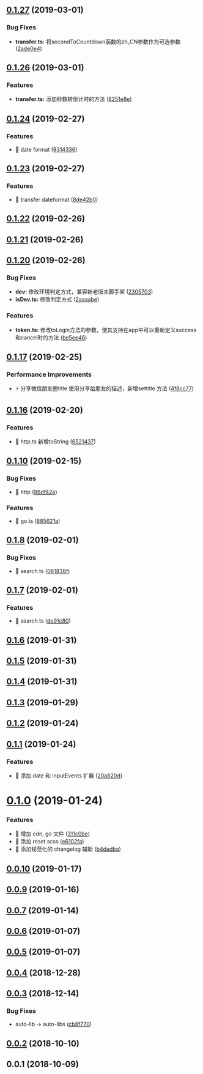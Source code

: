 ## [0.1.27](https://github.com/shaodahong/auto-lib/compare/v0.1.26...v0.1.27) (2019-03-01)


### Bug Fixes

* **transfer.ts:** 将secondToCountdown函数的zh_CN参数作为可选参数 ([2ade0e4](https://github.com/shaodahong/auto-lib/commit/2ade0e4))



## [0.1.26](https://github.com/shaodahong/auto-lib/compare/v0.1.25...v0.1.26) (2019-03-01)


### Features

* **transfer.ts:** 添加秒数转倒计时的方法 ([8251e8e](https://github.com/shaodahong/auto-lib/commit/8251e8e))



## [0.1.24](https://github.com/shaodahong/auto-lib/compare/v0.1.23...v0.1.24) (2019-02-27)


### Features

* 🎸 date format ([9314336](https://github.com/shaodahong/auto-lib/commit/9314336))



## [0.1.23](https://github.com/shaodahong/auto-lib/compare/v0.1.22...v0.1.23) (2019-02-27)


### Features

* 🎸 transfer dateformat ([8de42b0](https://github.com/shaodahong/auto-lib/commit/8de42b0))



## [0.1.22](https://github.com/shaodahong/auto-lib/compare/v0.1.21...v0.1.22) (2019-02-26)



## [0.1.21](https://github.com/shaodahong/auto-lib/compare/v0.1.20...v0.1.21) (2019-02-26)



## [0.1.20](https://github.com/shaodahong/auto-lib/compare/v0.1.17...v0.1.20) (2019-02-26)


### Bug Fixes

* **dev:** 修改环境判定方式，兼容新老版本脚手架 ([2305703](https://github.com/shaodahong/auto-lib/commit/2305703))
* **isDev.ts:** 修改判定方式 ([2aaaabe](https://github.com/shaodahong/auto-lib/commit/2aaaabe))


### Features

* **token.ts:** 修改toLogin方法的参数，使其支持在app中可以重新定义success和cancel时的方法 ([be5ee46](https://github.com/shaodahong/auto-lib/commit/be5ee46))



## [0.1.17](https://github.com/shaodahong/auto-lib/compare/v0.1.16...v0.1.17) (2019-02-25)


### Performance Improvements

* ⚡️ 分享微信朋友圈title 使用分享给朋友的描述，新增settitle 方法 ([4f8cc77](https://github.com/shaodahong/auto-lib/commit/4f8cc77))



## [0.1.16](https://github.com/shaodahong/auto-lib/compare/v0.0.11...v0.1.16) (2019-02-20)


### Features

* 🎸 http.ts 新增toString ([6521437](https://github.com/shaodahong/auto-lib/commit/6521437))



## [0.1.10](https://github.com/shaodahong/auto-lib/compare/v0.1.8...v0.1.10) (2019-02-15)


### Bug Fixes

* 🐛 http ([86df42e](https://github.com/shaodahong/auto-lib/commit/86df42e))


### Features

* 🎸 go.ts ([885621a](https://github.com/shaodahong/auto-lib/commit/885621a))



## [0.1.8](https://github.com/shaodahong/auto-lib/compare/v0.1.7...v0.1.8) (2019-02-01)


### Bug Fixes

* 🐛 search.ts ([061838f](https://github.com/shaodahong/auto-lib/commit/061838f))



## [0.1.7](https://github.com/shaodahong/auto-lib/compare/v0.1.6...v0.1.7) (2019-02-01)


### Features

* 🎸 search.ts ([de91c80](https://github.com/shaodahong/auto-lib/commit/de91c80))



## [0.1.6](https://github.com/shaodahong/auto-lib/compare/v0.1.5...v0.1.6) (2019-01-31)



## [0.1.5](https://github.com/shaodahong/auto-lib/compare/v0.1.4...v0.1.5) (2019-01-31)



## [0.1.4](https://github.com/shaodahong/auto-lib/compare/v0.1.3...v0.1.4) (2019-01-31)



## [0.1.3](https://github.com/shaodahong/auto-lib/compare/v0.1.2...v0.1.3) (2019-01-29)



## [0.1.2](https://github.com/shaodahong/auto-lib/compare/v0.1.1...v0.1.2) (2019-01-24)



## [0.1.1](https://github.com/shaodahong/auto-lib/compare/v0.1.0...v0.1.1) (2019-01-24)


### Features

* 🎸 添加 date 和 inputEvents 扩展 ([20a820d](https://github.com/shaodahong/auto-lib/commit/20a820d))



# [0.1.0](https://github.com/shaodahong/auto-lib/compare/v0.0.10...v0.1.0) (2019-01-24)


### Features

* 🎸 增加 cdn, go 文件 ([311c0be](https://github.com/shaodahong/auto-lib/commit/311c0be))
* 🎸 添加 reset.scss ([e6102fa](https://github.com/shaodahong/auto-lib/commit/e6102fa))
* 🎸 添加规范化的 changelog 辅助 ([b4dadba](https://github.com/shaodahong/auto-lib/commit/b4dadba))



## [0.0.10](https://github.com/shaodahong/auto-lib/compare/v0.0.9...v0.0.10) (2019-01-17)



## [0.0.9](https://github.com/shaodahong/auto-lib/compare/v0.0.7...v0.0.9) (2019-01-16)



## [0.0.7](https://github.com/shaodahong/auto-lib/compare/v0.0.6...v0.0.7) (2019-01-14)



## [0.0.6](https://github.com/shaodahong/auto-lib/compare/v0.0.5...v0.0.6) (2019-01-07)



## [0.0.5](https://github.com/shaodahong/auto-lib/compare/v0.0.4...v0.0.5) (2019-01-07)



## [0.0.4](https://github.com/shaodahong/auto-lib/compare/v0.0.3...v0.0.4) (2018-12-28)



## [0.0.3](https://github.com/shaodahong/auto-lib/compare/v0.0.2...v0.0.3) (2018-12-14)


### Bug Fixes

* auto-lib -> auto-libs ([cb8f770](https://github.com/shaodahong/auto-lib/commit/cb8f770))



## [0.0.2](https://github.com/shaodahong/auto-lib/compare/v0.0.1...v0.0.2) (2018-10-10)



## 0.0.1 (2018-10-09)



